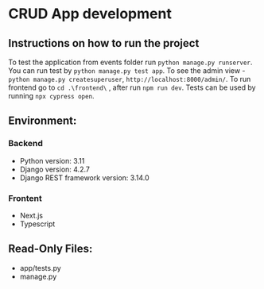 # CRUD App development

## Instructions on how to run the project

To test the application from events folder run `python manage.py runserver`. You can run test by `python manage.py test app`. To see the admin view -`python manage.py createsuperuser`, `http://localhost:8000/admin/`.
To run frontend go to `cd .\frontend\` , after run `npm run dev`. Tests can be used by running `npx cypress open`. 

## Environment:

### Backend

- Python version: 3.11
- Django version: 4.2.7
- Django REST framework version: 3.14.0

### Frontent

- Next.js
- Typescript

## Read-Only Files:

- app/tests.py
- manage.py
